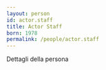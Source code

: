 ```yaml
---
layout: person
id: actor.staff
title: Actor Staff
born: 1978
permalink: /people/actor.staff
---
```


Dettagli della persona 